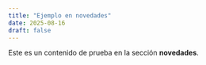 ```yaml
---
title: "Ejemplo en novedades"
date: 2025-08-16
draft: false
---
```

Este es un contenido de prueba en la sección **novedades**.
